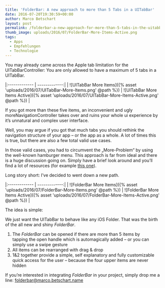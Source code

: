 ```yaml
---
title: 'FolderBar: A new approach to more than 5 Tabs in a UITabBar'
date: 2016-07-20T19:30:59+00:00
author: Marco Betschart
layout: post
permalink: /folderbar-a-new-approach-for-more-than-5-tabs-in-the-uitabbar/
thumb_image: uploads/2016/07/FolderBar-More-Items-Active.png
tags:
  - Apps
  - Empfehlungen
  - Technologie
---
```

You may already came across the Apple tab limitation for the UITabBarController: You are only allowed to have a maximum of 5 tabs in a UITabBar.

|:------------- | -------------:|
| ![UITabBar More Items]({% asset 'uploads/2016/07/UITabBar-More-Items.png' @path %}) | ![UITabBar More Items Active]({% asset 'uploads/2016/07/UITabBar-More-Items-Active.png' @path %}) |

If you got more than these five items, an inconvenient and ugly moreNavigationController takes over and ruins your whole ui experience by it&#8217;s unnatural and complex user interface.

Well, you may argue if you got that much tabs you should rethink the navigation structure of your app &#8211; or the app as a whole. A lot of times this is true, but there are also a few total valid use cases.

In those valid cases, you had to circumvent the &#8222;More-Problem&#8220; by using the well-known hamburger menu. This approach is far from ideal and there is a huge discussion going on. Simply have a brief look around and you&#8217;ll find a lot of resources (for example [this one](https://lmjabreu.com/post/why-and-how-to-avoid-hamburger-menus/)).

Long story short: I&#8217;ve decided to went down a new path.

|:------------- | -------------:|
| ![FolderBar More Items]({% asset 'uploads/2016/07/FolderBar-More-Items.png' @path %}) | ![FolderBar More Items Active]({% asset 'uploads/2016/07/FolderBar-More-Items-Active.png' @path %}) |

The idea is simple:

We just want the UITabBar to behave like any iOS Folder. That was the birth of the all new and shiny _FolderBar_.

  1. The _FolderBar_ can be opened if there are more than 5 items by tapping the open handle which is automagically added &#8211; or you can simply use a swipe gesture
  2. All items can be rearranged with drag & drop
  3. 1&2 together provide a simple, self explanatory and fully customizable quick access for the user &#8211; because the four upper items are never hidden

If you&#8217;re interested in integrating _FolderBar_ in your project, simply drop me a line: <folderbar@marco.betschart.name>